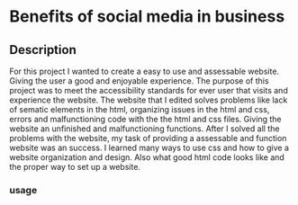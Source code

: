 # Benefits of social media in business



## Description


For this project I wanted to create a easy to use and assessable website. Giving the user a good and enjoyable experience. The purpose of this project was to meet the accessibility standards for ever user that visits and experience the website. The website that I edited solves problems like lack of sematic elements in the html, organizing issues in the html and css, errors and malfunctioning code with the the html and css files. Giving the website an unfinished and malfunctioning functions. After I solved all the problems with the website, my task of providing a assessable and function website was an success. I learned many ways to use css and how to give a website organization and design. Also what good html code looks like and the proper way to set up a website.


### usage 


